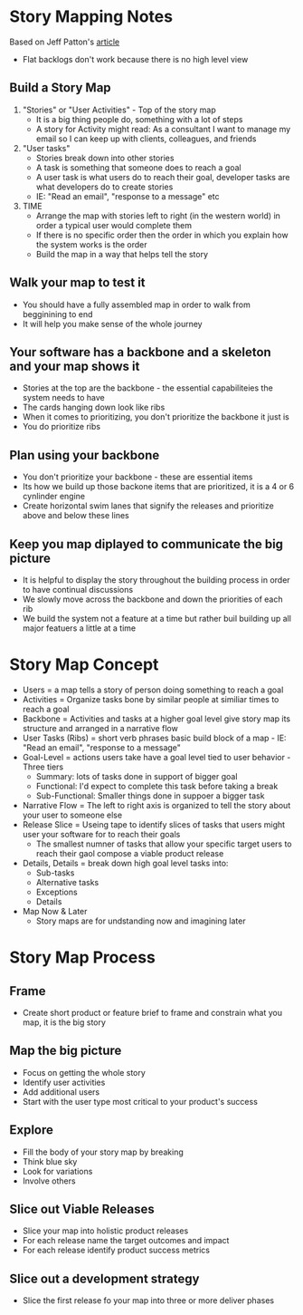 # Story Mapping Notes

Based on Jeff Patton's [article](https://www.jpattonassociates.com/the-new-backlog/)

- Flat backlogs don't work because there is no high level view

## Build a Story Map

1. "Stories" or "User Activities" - Top of the story map
   - It is a big thing people do, something with a lot of steps
   - A story for Activity might read: As a consultant I want to manage my email so I can keep up with clients, colleagues, and friends
2. "User tasks"
   - Stories break down into other stories
   - A task is something that someone does to reach a goal
   - A user task is what users do to reach their goal, developer tasks are what developers do to create stories
   - IE: "Read an email", "response to a message" etc
3. TIME
   - Arrange the map with stories left to right (in the western world) in order a typical user would complete them
   - If there is no specific order then the order in which you explain how the system works is the order
   - Build the map in a way that helps tell the story

## Walk your map to test it

- You should have a fully assembled map in order to walk from begginining to end
- It will help you make sense of the whole journey

## Your software has a backbone and a skeleton and your map shows it

- Stories at the top are the backbone - the essential capabiliteies the system needs to have
- The cards hanging down look like ribs
- When it comes to prioritizing, you don't prioritize the backbone it just is
- You do prioritize ribs

## Plan using your backbone

- You don't prioritize your backbone - these are essential items
- Its how we build up those backone items that are prioritized, it is a 4 or 6 cynlinder engine
- Create horizontal swim lanes that signify the releases and prioritize above and below these lines

## Keep you map diplayed to communicate the big picture

- It is helpful to display the story throughout the building process in order to have continual discussions
- We slowly move across the backbone and down the priorities of each rib
- We build the system not a feature at a time but rather buil building up all major featuers a little at a time

# Story Map Concept

- Users = a map tells a story of person doing something to reach a goal
- Activities = Organize tasks bone by similar people at similiar times to reach a goal
- Backbone = Activities and tasks at a higher goal level give story map its structure and arranged in a narrative flow
- User Tasks (Ribs) = short verb phrases basic build block of a map - IE: "Read an email", "response to a message"
- Goal-Level = actions users take have a goal level tied to user behavior - Three tiers
  - Summary: lots of tasks done in support of bigger goal
  - Functional: I'd expect to complete this task before taking a break
  - Sub-Functional: Smaller things done in suppoer a bigger task
- Narrative Flow = The left to right axis is organized to tell the story about your user to someone else
- Release Slice = Useing tape to identify slices of tasks that users might user your software for to reach their goals
  - The smallest numner of tasks that allow your specific target users to reach their gaol compose a viable product release
- Details, Details = break down high goal level tasks into:
  - Sub-tasks
  - Alternative tasks
  - Exceptions
  - Details
- Map Now & Later
  - Story maps are for undstanding now and imagining later

# Story Map Process

## Frame

- Create short product or feature brief to frame and constrain what you map, it is the big story

## Map the big picture

- Focus on getting the whole story
- Identify user activities
- Add additional users
- Start with the user type most critical to your product's success

## Explore

- Fill the body of your story map by breaking
- Think blue sky
- Look for variations
- Involve others

## Slice out Viable Releases

- Slice your map into holistic product releases
- For each release name the target outcomes and impact
- For each release identify product success metrics

## Slice out a development strategy

- Slice the first release fo your map into three or more deliver phases
